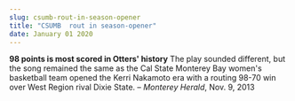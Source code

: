 ```yaml
---
slug: csumb-rout-in-season-opener
title: "CSUMB  rout in season-opener"
date: January 01 2020
---
```


 
<p>
  <strong>98 points is most scored in Otters' history</strong> The play sounded
  different, but the song remained the same as the Cal State Monterey Bay
  women's basketball team opened the Kerri Nakamoto era with a routing 98-70 win
  over West Region rival Dixie State. – <em>Monterey Herald</em>, Nov. 9, 2013
</p>
 
